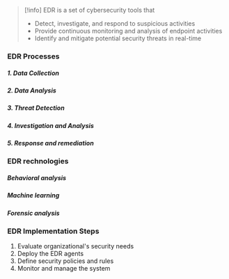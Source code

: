 > [!info] EDR is a set of cybersecurity tools that
> - Detect, investigate, and respond to suspicious activities
> - Provide continuous monitoring and analysis of endpoint activities
> - Identify and mitigate potential security threats in real-time

### EDR Processes

##### 1. Data Collection
##### 2. Data Analysis
##### 3. Threat Detection
##### 4. Investigation and Analysis
##### 5. Response and remediation

### EDR rechnologies

##### Behavioral analysis
##### Machine learning
##### Forensic analysis

### EDR Implementation Steps

1. Evaluate organizational's security needs
2. Deploy the EDR agents
3. Define security policies and rules
4. Monitor and manage the system